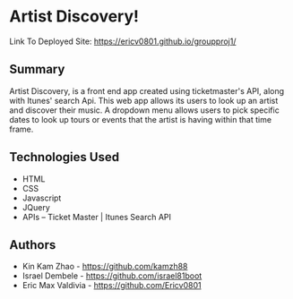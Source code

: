 # Artist Discovery!

Link To Deployed Site: https://ericv0801.github.io/groupproj1/ 
## Summary

Artist Discovery, is a front end app created using ticketmaster's API, along with Itunes' search Api. This web app allows its users to look up an artist and discover their music. A dropdown menu allows users to pick specific dates to look up tours or events that the artist is having within that time frame.
## Technologies Used

- HTML
- CSS
- Javascript
- JQuery
- APIs – Ticket Master | Itunes Search API
 
 
 

## Authors

- Kin Kam Zhao - https://github.com/kamzh88
- Israel Dembele - https://github.com/israel81boot
- Eric Max Valdivia - https://github.com/Ericv0801

